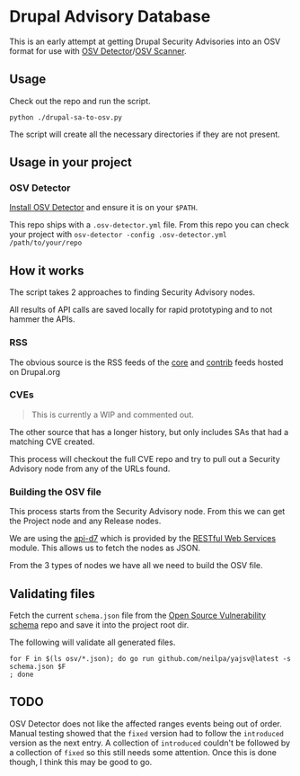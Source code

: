 # Drupal Advisory Database

This is an early attempt at getting Drupal Security Advisories into an OSV format for use with [OSV Detector](https://github.com/G-Rath/osv-detector)/[OSV Scanner](https://google.github.io/osv-scanner/).

## Usage

Check out the repo and run the script.

```shell
python ./drupal-sa-to-osv.py
```

The script will create all the necessary directories if they are not present.

## Usage in your project

### OSV Detector

[Install OSV Detector](https://github.com/G-Rath/osv-detector?tab=readme-ov-file#installation) and ensure it is on your `$PATH`.

This repo ships with a `.osv-detector.yml` file.  From this repo you can check your project with `osv-detector -config .osv-detector.yml /path/to/your/repo`

## How it works

The script takes 2 approaches to finding Security Advisory nodes.

All results of API calls are saved locally for rapid prototyping and to not hammer the APIs.

### RSS

The obvious source is the RSS feeds of the [core](https://www.drupal.org/security/core)
and [contrib](https://www.drupal.org/security/contrib) feeds hosted on Drupal.org

### CVEs

> This is currently a WIP and commented out.

The other source that has a longer history, but only includes SAs that had a matching CVE created.

This process will checkout the full CVE repo and try to pull out a Security Advisory node from any of the URLs found.

### Building the OSV file

This process starts from the Security Advisory node. From this we can get the Project node and any Release nodes.

We are using the [api-d7](https://www.drupal.org/drupalorg/docs/apis/rest-and-other-apis#s-restful-web-services) which is provided by the [RESTful Web Services](https://www.drupal.org/project/restws) module. This allows us to fetch the nodes as JSON.

From the 3 types of nodes we have all we need to build the OSV file.

## Validating files

Fetch the current `schema.json` file from the [Open Source Vulnerability schema](https://ossf.github.io/osv-schema/#format-overview) repo and save it into the project root dir.

The following will validate all generated files.

```shell
for F in $(ls osv/*.json); do go run github.com/neilpa/yajsv@latest -s schema.json $F
; done
```

## TODO

OSV Detector does not like the affected ranges events being out of order.  Manual testing showed that the `fixed` version had to follow the `introduced` version as the next entry. A collection of `introduced` couldn't be followed by a collection of `fixed` so this still needs some attention.  Once this is done though, I think this may be good to go.
